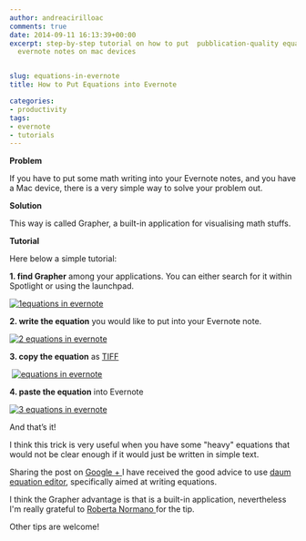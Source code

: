 ```yaml
---
author: andreacirilloac
comments: true
date: 2014-09-11 16:13:39+00:00
excerpt: step-by-step tutorial on how to put  pubblication-quality equations into
  evernote notes on mac devices


slug: equations-in-evernote
title: How to Put Equations into Evernote

categories:
- productivity
tags:
- evernote
- tutorials
---
```


**Problem**







If you have to put some math writing into your Evernote notes, and you have a Mac device, there is a very simple way to solve your problem out.







**Solution**







This way is called Grapher, a built-in application for visualising math stuffs.







**Tutorial**







Here below a simple tutorial:







**1. find Grapher** among your applications. You can either search for it within Spotlight or using the launchpad.










[![1equations in evernote](http://andreacirilloblog.files.wordpress.com/2014/09/1equations-in-evernote.jpg)](https://andreacirilloblog.files.wordpress.com/2014/09/1equations-in-evernote.jpg)







**2. write the equation** you would like to put into your Evernote note.








[![2 equations in evernote](http://andreacirilloblog.files.wordpress.com/2014/09/2-equations-in-evernote.jpeg)](https://andreacirilloblog.files.wordpress.com/2014/09/2-equations-in-evernote.jpeg)




**3. copy the equation** as [TIFF](http://http://it.wikipedia.org/wiki/Tagged_Image_File_Format)







 [![equations in evernote](http://andreacirilloblog.files.wordpress.com/2014/09/screen-shot-2014-09-11-at-17-55-17.png)](https://andreacirilloblog.files.wordpress.com/2014/09/screen-shot-2014-09-11-at-17-55-17.png)







**4. paste the equation** into Evernote








[![3 equations in evernote](http://andreacirilloblog.files.wordpress.com/2014/09/3-equations-in-evernote.jpg)](https://andreacirilloblog.files.wordpress.com/2014/09/3-equations-in-evernote.jpg)





And that’s it!




I think this trick is very useful when you have some "heavy" equations that would not be clear enough if it would just be written in simple text.







Sharing the post on [Google + ](https://plus.google.com/u/0/+AndreaCirilloAC/posts/SGCWuFYcyDy?cfem=1)I have received the good advice to use [daum equation editor](https://itunes.apple.com/it/app/daum-equation-editor/id540665783?mt=12), specifically aimed at writing equations.




I think the Grapher advantage is that is a built-in application, nevertheless I'm really grateful to [Roberta Normano ](https://plus.google.com/u/0/114794468455584031025/about)for the tip.







Other tips are welcome!
